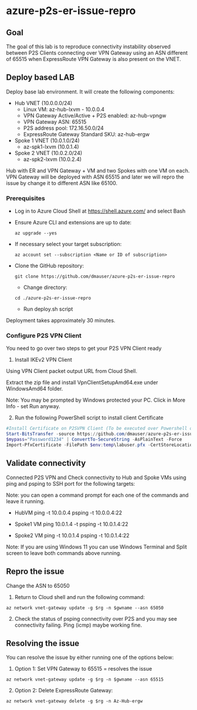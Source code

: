 # azure-p2s-er-issue-repro


## Goal

The goal of this lab is to reproduce connectivity instability observed between P2S Clients connecting over VPN Gateway using an ASN different of 65515 when ExpressRoute VPN Gateway is also present on the VNET.

## Deploy based LAB

Deploy base lab environment. It will create the following components:

- Hub VNET (10.0.0.0/24)
    - Linux VM: az-hub-lxvm - 10.0.0.4 
    - VPN Gateway Active/Active + P2S enabled: az-hub-vpngw
    - VPN Gateway ASN: 65515
    - P2S address pool: 172.16.50.0/24
    - ExpressRoute Gateway Standard SKU: az-hub-ergw
- Spoke 1 VNET (10.0.1.0/24)
    - az-spk1-lxvm (10.0.1.4)
- Spoke 2 VNET (10.0.2.0/24)
    - az-spk2-lxvm (10.0.2.4)

 Hub with ER and VPN Gateway + VM and two Spokes with one VM on each.
VPN Gateway will be deployed with ASN 65515 and later we will repro the issue by change it to different ASN like 65100.

### Prerequisites

- Log in to Azure Cloud Shell at https://shell.azure.com/ and select Bash
- Ensure Azure CLI and extensions are up to date:
  
  `az upgrade --yes`
  
- If necessary select your target subscription:
  
  `az account set --subscription <Name or ID of subscription>`
  
- Clone the  GitHub repository:
  
  `git clone https://github.com/dmauser/azure-p2s-er-issue-repro`
  
  - Change directory:
  
  `cd ./azure-p2s-er-issue-repro`

  - Run deploy.sh script

Deployment takes approximately 30 minutes.

### Configure P2S VPN Client

You need to go over two steps to get your P2S VPN Client ready

1) Install IKEv2 VPN Client

Using VPN Client packet output URL from Cloud Shell.

Extract the zip file and install VpnClientSetupAmd64.exe under WindowsAmd64 folder.

Note: You may be prompted by Windows protected your PC. Click in More Info - set Run anyway.

2) Run the following PowerShell script to install client Certificate

```powershell
#Install Certificate on P2SVPN Client (To be executed over Powershell on P2S VPN)
Start-BitsTransfer -source https://github.com/dmauser/azure-p2s-er-issue-repro/raw/main/cert/labuser.pfx -destination "$env:temp\labuser.pfx"
$mypass="Password1234" | ConvertTo-SecureString -AsPlainText -Force
Import-PfxCertificate -FilePath $env:temp\labuser.pfx -CertStoreLocation Cert:\LocalMachine\My -Password $mypass
```

## Validate connectivity

Connected P2S VPN and Check connectivity to Hub and Spoke VMs using ping and psping to SSH port for the following targets:

Note: you can open a command prompt for each one of the commands and leave it running.

-  HubVM
ping -t 10.0.0.4 
psping -t 10.0.0.4:22

- Spoke1 VM
ping 10.0.1.4 -t 
psping -t 10.0.1.4:22

- Spoke2 VM
ping -t 10.0.1.4 
psping -t 10.0.1.4:22

Note: If you are using Windows 11 you can use Windows Terminal and Split screen to leave both commands above running.

## Repro the issue

Change the ASN to 65050

1) Return to Cloud shell and run the following command:

  `az network vnet-gateway update -g $rg -n $gwname --asn 65050`

2) Check the status of psping connectivity over P2S and you may see connectivity failing. Ping (icmp) maybe working fine.

## Resolving the issue

You can resolve the issue by either running one of the options below:

1) Option 1: Set VPN Gateway to 65515 = resolves the issue

  `az network vnet-gateway update -g $rg -n $gwname --asn 65515`

2) Option 2: Delete ExpressRoute Gateway:

  `az network vnet-gateway delete -g $rg -n Az-Hub-ergw`
